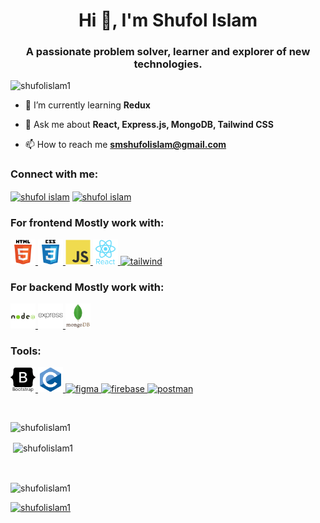 <h1 align="center">Hi 👋, I'm Shufol Islam</h1>
<h3 align="center">A passionate problem solver, learner and explorer of new technologies.</h3>

<p align="left"> <img src="https://komarev.com/ghpvc/?username=shufolislam1&label=Profile%20views&color=0e75b6&style=flat" alt="shufolislam1" /> </p>



- 🌱 I’m currently learning **Redux**

- 💬 Ask me about **React, Express.js, MongoDB, Tailwind CSS**

- 📫 How to reach me **smshufolislam@gmail.com**

<h3 align="left">Connect with me:</h3>
<p align="left">
<a href="https://linkedin.com/in/shufol islam" target="blank"><img align="center" src="https://raw.githubusercontent.com/rahuldkjain/github-profile-readme-generator/master/src/images/icons/Social/linked-in-alt.svg" alt="shufol islam" height="30" width="40" /></a>
<a href="https://fb.com/shufol islam" target="blank"><img align="center" src="https://raw.githubusercontent.com/rahuldkjain/github-profile-readme-generator/master/src/images/icons/Social/facebook.svg" alt="shufol islam" height="30" width="40" /></a>
 
</p>

<h3 align="left">For frontend Mostly work with:</h3>
<p align="left">
  <a href="https://www.w3.org/html/" target="_blank" rel="noreferrer"> <img src="https://raw.githubusercontent.com/devicons/devicon/master/icons/html5/html5-original-wordmark.svg" alt="html5" width="40" height="40"/> </a> 
  <a href="https://www.w3schools.com/css/" target="_blank" rel="noreferrer"> <img src="https://raw.githubusercontent.com/devicons/devicon/master/icons/css3/css3-original-wordmark.svg" alt="css3" width="40" height="40"/> </a>
   <a href="https://developer.mozilla.org/en-US/docs/Web/JavaScript" target="_blank" rel="noreferrer"> <img src="https://raw.githubusercontent.com/devicons/devicon/master/icons/javascript/javascript-original.svg" alt="javascript" width="40" height="40"/> </a>
   <a href="https://reactjs.org/" target="_blank" rel="noreferrer"> <img src="https://raw.githubusercontent.com/devicons/devicon/master/icons/react/react-original-wordmark.svg" alt="react" width="40" height="40"/> </a>
  <a href="https://tailwindcss.com/" target="_blank" rel="noreferrer"> <img src="https://www.vectorlogo.zone/logos/tailwindcss/tailwindcss-icon.svg" alt="tailwind" width="40" height="40"/> </a>
</p>  

<h3 align="left">For backend Mostly work with:</h3>
<p align="left">
  <a href="https://nodejs.org" target="_blank" rel="noreferrer"> <img src="https://raw.githubusercontent.com/devicons/devicon/master/icons/nodejs/nodejs-original-wordmark.svg" alt="nodejs" width="40" height="40"/> </a> 
  <a href="https://expressjs.com" target="_blank" rel="noreferrer"> <img src="https://raw.githubusercontent.com/devicons/devicon/master/icons/express/express-original-wordmark.svg" alt="express" width="40" height="40"/> </a>
   <a href="https://www.mongodb.com/" target="_blank" rel="noreferrer"> <img src="https://raw.githubusercontent.com/devicons/devicon/master/icons/mongodb/mongodb-original-wordmark.svg" alt="mongodb" width="40" height="40"/> </a>
</p>
<h3 align="left">Tools:</h3>
<p align="left"> <a href="https://getbootstrap.com" target="_blank" rel="noreferrer"> <img src="https://raw.githubusercontent.com/devicons/devicon/master/icons/bootstrap/bootstrap-plain-wordmark.svg" alt="bootstrap" width="40" height="40"/> </a> <a href="https://www.cprogramming.com/" target="_blank" rel="noreferrer"> <img src="https://raw.githubusercontent.com/devicons/devicon/master/icons/c/c-original.svg" alt="c" width="40" height="40"/> </a>   <a href="https://www.figma.com/" target="_blank" rel="noreferrer"> <img src="https://www.vectorlogo.zone/logos/figma/figma-icon.svg" alt="figma" width="40" height="40"/> </a> <a href="https://firebase.google.com/" target="_blank" rel="noreferrer"> <img src="https://www.vectorlogo.zone/logos/firebase/firebase-icon.svg" alt="firebase" width="40" height="40"/> </a>  <a href="https://postman.com" target="_blank" rel="noreferrer"> <img src="https://www.vectorlogo.zone/logos/getpostman/getpostman-icon.svg" alt="postman" width="40" height="40"/> </a>  </p>

<br/>

<p><img align="left" src="https://github-readme-stats.vercel.app/api/top-langs?username=shufolislam1&show_icons=true&locale=en&layout=compact" alt="shufolislam1" /></p>

<br/>

<p>&nbsp;<img align="center" src="https://github-readme-stats.vercel.app/api?username=shufolislam1&show_icons=true&locale=en" alt="shufolislam1" /></p>

<br/>
<p><img align="center" src="https://github-readme-streak-stats.herokuapp.com/?user=shufolislam1&" alt="shufolislam1" /></p>

<p align="left"> <a href="https://github.com/ryo-ma/github-profile-trophy"><img src="https://github-profile-trophy.vercel.app/?username=shufolislam1" alt="shufolislam1" /></a> </p>
